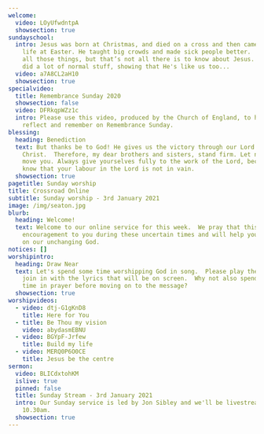 ```yaml
---
welcome:
  video: LOyUfwdntpA
  showsection: true
sundayschool:
  intro: Jesus was born at Christmas, and died on a cross and then came back to
    life at Easter. He taught big crowds and made sick people better.  He did
    all those things, but that’s not all there is to know about Jesus. He also
    did a lot of normal stuff, showing that He's like us too...
  video: a7A8CL2aH10
  showsection: true
specialvideo:
  title: Remembrance Sunday 2020
  showsection: false
  video: DFRkqpWZz1c
  intro: Please use this video, produced by the Church of England, to help you
    reflect and remember on Remembrance Sunday.
blessing:
  heading: Benediction
  text: But thanks be to God! He gives us the victory through our Lord Jesus
    Christ.  Therefore, my dear brothers and sisters, stand firm. Let nothing
    move you. Always give yourselves fully to the work of the Lord, because you
    know that your labour in the Lord is not in vain.
  showsection: true
pagetitle: Sunday worship
title: Crossroad Online
subtitle: Sunday worship - 3rd January 2021
image: /img/seaton.jpg
blurb:
  heading: Welcome!
  text: Welcome to our online service for this week.  We pray that this will be an
    encouragement to you during these uncertain times and will help you to focus
    on our unchanging God.
notices: []
worshipintro:
  heading: Draw Near
  text: Let's spend some time worshipping God in song.  Please play the videos and
    join in with the lyrics that will be on screen.  Why not also spend some
    time in prayer before moving on to the message?
  showsection: true
worshipvideos:
  - video: dtj-G1gKnD8
    title: Here for You
  - title: Be Thou my vision
    video: abydasmEBNU
  - video: BGYpF-Jrfew
    title: Build my life
  - video: MERQ0P6O0CE
    title: Jesus be the centre
sermon:
  video: BLICdxtohKM
  islive: true
  pinned: false
  title: Sunday Stream - 3rd January 2021
  intro: Our Sunday service is led by Jon Sibley and we'll be livestreaming it at
    10.30am.
  showsection: true
---
```

